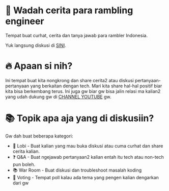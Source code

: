 # :star2: Wadah cerita para rambling engineer
Tempat buat curhat, cerita dan tanya jawab para rambler Indonesia.

Yuk langsung diskusi di [SINI](https://github.com/ramblingengineer/wadah-cerita/discussions).

# :fire: Apaan si nih?

Ini tempat buat kita nongkrong dan share cerita2 atau diskusi pertanyaan-pertanyaan yang berkaitan dengan tech. Mari kita share hal-hal positif biar kita bisa berkembang terus.
Ini juga gw biar gw bisa jalin relasi ma kalian2 yang udah dukung gw di [CHANNEL YOUTUBE](https://www.youtube.com/channel/UC3WqOyLWAeBtmMjR6w1_ocw) gw.

# :books: Topik apa aja yang di diskusiin?

Gw dah buat beberapa kategori:
- :speech_balloon: Lobi - Buat kalian yang mau buka diskusi atau cuma curhat dan share cerita kalian.
- :question: Q&A - Buat ngejawab pertanyaan2 kalian entah itu tech atau non-tech pun boleh.
- :books: War Room - Buat diskusi dan troubleshoot masalah koding
- :open_hands: Voting - Tempat poll kalau ada tema yang pengen kalian dengarkan dari gw
